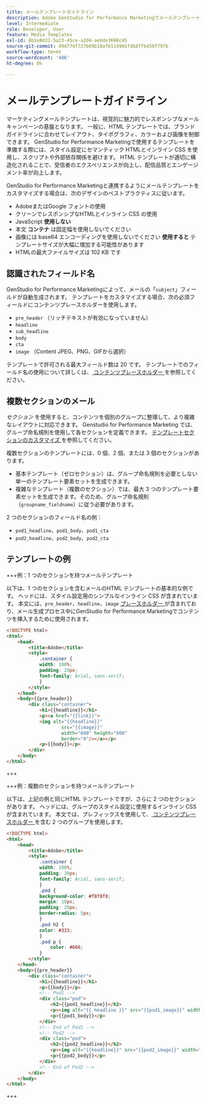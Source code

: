 ```yaml
---
title: メールテンプレートガイドライン
description: Adobe GenStudio for Performance Marketingでメールテンプレートを使用する際は、ベストプラクティスに従ってください。
level: Intermediate
role: Developer, User
feature: Media Templates
exl-id: 8b1e8d32-5a23-45ce-a2d4-ae6de3698c45
source-git-commit: d9d774f727b69b18af6114965fdb8ffb450f797b
workflow-type: tm+mt
source-wordcount: '406'
ht-degree: 0%

---
```


# メールテンプレートガイドライン

マーケティングメールテンプレートは、視覚的に魅力的でレスポンシブなメールキャンペーンの基盤となります。 一般に、HTML テンプレートでは、ブランドガイドラインに合わせてレイアウト、タイポグラフィ、カラーおよび画像を制御できます。 GenStudio for Performance Marketingで使用するテンプレートを準備する際には、スタイル設定にセマンティック HTMLとインライン CSS を使用し、スクリプトや外部依存関係を避けます。 HTML テンプレートが適切に構造化されることで、受信者のエクスペリエンスが向上し、配信品質とエンゲージメント率が向上します。

GenStudio for Performance Marketingと連携するようにメールテンプレートをカスタマイズする場合は、次のデザインのベストプラクティスに従います。

- AdobeまたはGoogle フォントの使用
- クリーンでレスポンシブなHTMLとインライン CSS の使用
- JavaScript **使用しない**
- 本文 **コンテナ** は固定幅を使用しないでください
- 画像には base64 エンコーディングを使用しないでください **使用すると** テンプレートサイズが大幅に増加する可能性があります
- HTMLの最大ファイルサイズは 102 KB です

## 認識されたフィールド名

GenStudio for Performance Marketingによって、メールの「`subject`」フィールドが自動生成されます。 テンプレートをカスタマイズする場合、次の必須フィールドにコンテンツプレースホルダーを使用します。

- `pre_header` （リッチテキストが有効になっていません）
- `headline`
- `sub_headline`
- `body`
- `cta`
- `image` （Content JPEG、PNG、GIFから選択）

テンプレートで許可される最大フィールド数は 20 です。 テンプレートでのフィールド名の使用について詳しくは、[ コンテンツプレースホルダー ](/help/user-guide/content/customize-template.md#content-placeholders) を参照してください。

## 複数セクションのメール

_セクション_ を使用すると、コンテンツを個別のグループに整理して、より複雑なレイアウトに対応できます。 Genstudio for Performance Marketing では、グループ命名規則を使用して各セクションを定義できます。 [ テンプレートセクションのカスタマイズ ](/help/user-guide/content/customize-template.md#sections-or-groups) を参照してください。

複数セクションのテンプレートには、0 個、2 個、または 3 個のセクションがあります。

- 基本テンプレート（ゼロセクション）は、グループ命名規則を必要としない単一のテンプレート要素セットを生成できます。
- 複雑なテンプレート（複数のセクション）では、最大 3 つのテンプレート要素セットを生成できます。そのため、グループ命名規則（`groupname_fieldname`）に従う必要があります。

2 つのセクションのフィールド名の例：

- `pod1_headline`、`pod1_body`、`pod1_cta`
- `pod2_headline`、`pod2_body`、`pod2_cta`

## テンプレートの例

+++例：1 つのセクションを持つメールテンプレート

以下は、1 つのセクションを含むメールのHTML テンプレートの基本的な例です。 ヘッドには、スタイル設定用のシンプルなインライン CSS が含まれています。 本文には、`pre_header`、`headline`、`image` [ プレースホルダー ](#content-placeholders) が含まれており、メール生成プロセス中にGenStudio for Performance Marketingでコンテンツを挿入するために使用されます。

```html {line-numbers="true" highlight="13"}
<!DOCTYPE html>
<html>
    <head>
        <title>Adobe</title>
        <style>
            .container {
            width: 100%;
            padding: 20px;
            font-family: Arial, sans-serif;
            }
        </style>
    </head>
    <body>{{pre_header}}
        <div class="container">
            <h1>{{headline}}</h1>
            <p><a href="{{link}}">
            <img alt="{{headline}}"
                    src="{{image}}"
                    width="600" height="600"
                    border="0"/></a></p>
            <p>{{body}}</p>
        </div>
    </body>
</html>
```

+++

+++例：複数のセクションを持つメールテンプレート

以下は、上記の例と同じHTML テンプレートですが、さらに 2 つのセクションがあります。 ヘッドには、グループのスタイル設定に使用するインライン CSS が含まれています。 本文では、プレフィックスを使用して、[ コンテンツプレースホルダー ](#content-placeholders) を含む 2 つのグループを使用します。

```html
<!DOCTYPE html>
<html>
    <head>
        <title>Adobe</title>
        <style>
            .container {
            width: 100%;
            padding: 20px;
            font-family: Arial, sans-serif;
            }
            .pod {
            background-color: #f8f8f8;
            margin: 10px;
            padding: 20px;
            border-radius: 5px;
            }
            .pod h2 {
            color: #333;
            }
            .pod p {
                color: #666;
            }
        </style>
    </head>
    <body>{{pre_header}}
        <div class="container">
            <h1>{{headline}}</h1>
            <p>{{body}}</p>
            <!-- Pod1 -->
            <div class="pod">
                <h2>{{pod1_headline}}</h2>
                <p><img alt="{{ headline }}" src="{{pod1_image}}" width="200" height="200" border="0"></p>
                <p>{{pod1_body}}</p>
            </div>
            <!-- End of Pod1 -->
            <!-- Pod2 -->
            <div class="pod">
                <h2>{{pod2_headline}}</h2>
                <p><img alt="{{headline}}" src="{{pod2_image}}" width="200" height="200" border="0"></p>
                <p>{{pod2_body}}</p>
            </div>
            <!-- End of Pod2 -->
        </div>
    </body>
</html>
```

+++
